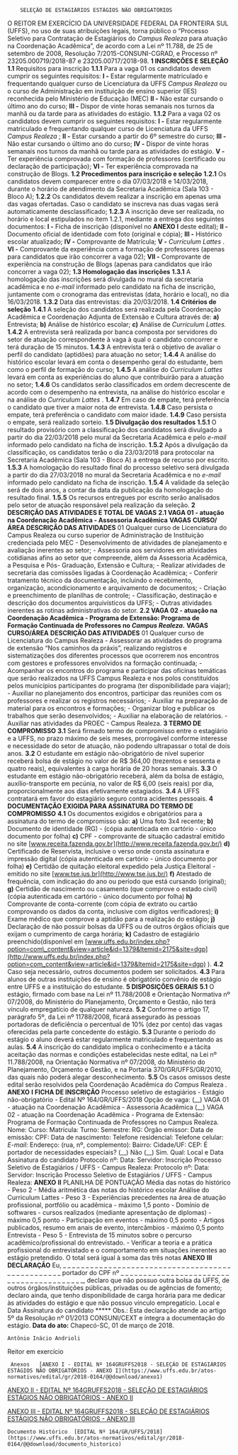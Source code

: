         SELEÇÃO DE ESTAGIÁRIOS ESTÁGIOS NÃO OBRIGATÓRIOS  

 O REITOR EM EXERCÍCIO DA UNIVERSIDADE FEDERAL DA FRONTEIRA SUL (UFFS), no uso de suas atribuições legais, torna público o “Processo Seletivo para Contratação de Estagiários do *Campus Realeza* para atuação na Coordenação Acadêmica”, de acordo com a Lei nº 11.788, de 25 de setembro de 2008, Resolução 7/2015-CONSUNI-CGRAD, e Processo nº 23205.000719/2018-87 e 23205.00717/2018-98.  **1 INSCRIÇÕES E SELEÇÃO**  **1.1** Requisitos para inscrição **1.1.1** Para a vaga 01 os candidatos devem cumprir os seguintes requisitos: **I -** Estar regularmente matriculado e frequentando qualquer curso de Licenciatura da UFFS *Campus Realeza* ou o curso de Administração em instituição de ensino superior (IES) reconhecida pelo Ministério de Educação (MEC) **II -** Não estar cursando o último ano do curso; **III -** Dispor de vinte horas semanais nos turnos da manhã ou da tarde para as atividades do estágio. **1.1.2** Para a vaga 02 os candidatos devem cumprir os seguintes requisitos: **I -** Estar regularmente matriculado e frequentando qualquer curso de Licenciatura da UFFS *Campus Realeza* ; **II -** Estar cursando a partir do 6º semestre do curso; **III -** Não estar cursando o último ano do curso; **IV -** Dispor de vinte horas semanais nos turnos da manhã ou tarde para as atividades do estágio. **V -** Ter experiência comprovada com formação de professores (certificado ou declaração de participação); **VI -** Ter experiência comprovada na construção de Blogs. **1.2 Procedimentos para inscrição e seleção**  **1.2.1** Os candidatos devem comparecer entre o dia 07/03/2018 e 14/03/2018, durante o horário de atendimento da Secretaria Acadêmica (Sala 103 - Bloco A); **1.2.2** Os candidatos devem realizar a inscrição em apenas uma das vagas ofertadas. Caso o candidato se inscreva nas duas vagas será automaticamente desclassificado; **1.2.3** A inscrição deve ser realizada, no horário e local estipulados no item 1.2.1, mediante a entrega dos seguintes documentos: **I -** Ficha de inscrição (disponível no **ANEXO I** deste edital); **II -** Documento oficial de identidade com foto (original e cópia); **III -** Histórico escolar atualizado; **IV -** Comprovante de Matrícula; **V -**  *Curriculum Lattes* . **VI -** Comprovante da experiência com a formação de professores (apenas para candidatos que irão concorrer a vaga 02); **VII -** Comprovante de experiência na construção de Blogs (apenas para candidatos que irão concorrer a vaga 02);   **1.3 Homologação das inscrições**  **1.3.1** A homologação das inscrições será divulgada no mural da secretaria acadêmica e no *e-mail* informado pelo candidato na ficha de inscrição, juntamente com o cronograma das entrevistas (data, horário e local), no dia 16/03/2018. **1.3.2** Data das entrevistas: dia 20/03/2018. **1.4 Critérios de seleção**  **1.4.1** A seleção dos candidatos será realizada pela Coordenação Acadêmica e Coordenação Adjunta de Extensão e Cultura através de: **a)** Entrevista; **b)** Análise de histórico escolar; **c)** Análise de *Curriculum Lattes.*  **1.4.2** A entrevista será realizada por banca composta por servidores do setor de atuação correspondente à vaga à qual o candidato concorrer e terá duração de 15 minutos. **1.4.3** A entrevista terá o objetivo de avaliar o perfil do candidato (aptidões) para atuação no setor; **1.4.4** A análise do histórico escolar levará em conta o desempenho geral do estudante, bem como o perfil de formação do curso; **1.4.5** A análise do *Curriculum Lattes* levará em conta as experiências do aluno que contribuirão para a atuação no setor; **1.4.6** Os candidatos serão classificados em ordem decrescente de acordo com o desempenho na entrevista, na análise do histórico escolar e na análise do *Curriculum Lattes* . **1.4.7** Em caso de empate, terá preferência o candidato que tiver a maior nota de entrevista. **1.4.8** Caso persista o empate, terá preferência o candidato com maior idade. **1.4.9** Caso persista o empate, será realizado sorteio. **1.5 Divulgação dos resultados**  **1.5.1** O resultado provisório com a classificação dos candidatos será divulgado a partir do dia 22/03/2018 pelo mural da Secretaria Acadêmica e pelo *e-mail* informado pelo candidato na ficha de inscrição. **1.5.2** Após a divulgação da classificação, os candidatos terão o dia 23/03/2018 para protocolar na Secretaria Acadêmica (Sala 103 - Bloco A) a entrega de recurso por escrito. **1.5.3** A homologação do resultado final do processo seletivo será divulgada a partir do dia 27/03/2018 no mural da Secretaria Acadêmica e no *e-mail* informado pelo candidato na ficha de inscrição. **1.5.4** A validade da seleção será de dois anos, a contar da data da publicação da homologação do resultado final. **1.5.5** Os recursos entregues por escrito serão analisados pelo setor de atuação responsável pela realização da seleção.   **2 DESCRIÇÃO DAS ATIVIDADES E TOTAL DE VAGAS**  **2.1 VAGA 01 - atuação na Coordenação Acadêmica - Assessoria Acadêmica**      **VAGAS**    **CURSO/ÁREA**    **DESCRIÇÃO DAS ATIVIDADES**      01   Qualquer curso de Licenciatura do Campus Realeza ou curso superior de Administração de Instituição credenciada pelo MEC   - Desenvolvimento de atividades de planejamento e avaliação inerentes ao setor; - Assessoria aos servidores em atividades cotidianas afins ao setor que compreende, além da Assessoria Acadêmica, a Pesquisa e Pós- Graduação, Extensão e Cultura; - Realizar atividades de secretaria das comissões ligadas à Coordenação Acadêmica; - Conferir tratamento técnico da documentação, incluindo o recebimento, organização, acondicionamento e arquivamento de documentos; - Criação e preenchimento de planilhas de controle; - Classificação, destinação e descrição dos documentos arquivísticos da UFFS; - Outras atividades inerentes as rotinas administrativas do setor.     **2.2 VAGA 02 - atuação na Coordenação Acadêmica - Programa de Extensão: Programa de Formação Continuada de Professores no *Campus Realeza.***      **VAGAS**    **CURSO/ÁREA**    **DESCRIÇÃO DAS ATIVIDADES**      01   Qualquer curso de Licenciatura do Campus Realeza   - Assessorar as atividades do programa de extensão “Nos caminhos da práxis”, realizando registros e sistematizações dos diferentes processos que ocorrerem nos encontros com gestores e professores envolvidos na formação continuada; - Acompanhar os encontros do programa e participar das oficinas temáticas que serão realizados na UFFS Campus Realeza e nos polos constituídos pelos municípios participantes do programa (ter disponibilidade para viajar); - Auxiliar no planejamento dos encontros, participar das reuniões com os professores e realizar os registros necessários; - Auxiliar na preparação de material para os encontros e formações; - Organizar blog e publicar os trabalhos que serão desenvolvidos; - Auxiliar na elaboração de relatórios. - Auxiliar nas atividades da PROEC - Campus Realeza.      **3 TERMO DE COMPROMISSO**  **3.1** Será firmado termo de compromisso entre o estagiário e a UFFS, no prazo máximo de seis meses, prorrogável conforme interesse e necessidade do setor de atuação, não podendo ultrapassar o total de dois anos. **3.2** O estudante em estágio não-obrigatório de nível superior receberá bolsa de estágio no valor de R$ 364,00 (trezentos e sessenta e quatro reais), equivalentes à carga horária de 20 horas semanais. **3.3** O estudante em estágio não-obrigatório receberá, além da bolsa de estágio, auxílio-transporte em pecúnia, no valor de R$ 6,00 (seis reais) por dia, proporcionalmente aos dias efetivamente estagiados. **3.4** A UFFS contratará em favor do estagiário seguro contra acidentes pessoais.  **4 DOCUMENTAÇÃO EXIGIDA PARA ASSINATURA DO TERMO DE COMPROMISSO**  **4.1** Os documentos exigidos e obrigatórios para a assinatura do termo de compromisso são: **a)** Uma foto 3x4 recente; **b)** Documento de identidade (RG) - (cópia autenticada em cartório - único documento por folha) **c)** CPF - comprovante de situação cadastral emitido no site [www.receita.fazenda.gov.br](http://www.receita.fazenda.gov.br/)  **d)** Certificado de Reservista, inclusive o verso onde consta assinatura e impressão digital (cópia autenticada em cartório - único documento por folha) **e)** Certidão de quitação eleitoral expedido pela Justiça Eleitoral - emitido no site [www.tse.jus.br](http://www.tse.jus.br/)  **f)** Atestado de frequência, com indicação do ano ou período que está cursando (original); **g)** Certidão de nascimento ou casamento (que comprove o estado civil)(cópia autenticada em cartório - único documento por folha) **h)** Comprovante de conta-corrente (com cópia de extrato ou cartão comprovando os dados da conta, inclusive com dígitos verificadores); **i)** Exame médico que comprove a aptidão para a realização do estágio; **j)** Declaração de não possuir bolsas da UFFS ou de outros órgãos oficiais que exijam o cumprimento de carga horária; **k)** Cadastro de estagiário preenchido(disponível em [www.uffs.edu.br/index.php?option=com\_content&view=article&id=1379&Itemid=2175&site=dgp](http://www.uffs.edu.br/index.php?option=com_content&view=article&id=1379&Itemid=2175&site=dgp)  ). **4.2** Caso seja necessário, outros documentos podem ser solicitados. **4.3** Para alunos de outras instituições de ensino é obrigatório convênio de estágio entre UFFS e a instituição do estudante.  **5 DISPOSIÇÕES GERAIS**  **5.1** O estágio, firmado com base na Lei nº 11.788/2008 e Orientação Normativa nº 07/2008, do Ministério do Planejamento, Orçamento e Gestão, não terá vínculo empregatício de qualquer natureza. **5.2** Conforme o artigo 17, parágrafo 5º, da Lei nº 11788/2008, ficará assegurado às pessoas portadoras de deficiência o percentual de 10% (dez por cento) das vagas oferecidas pela parte concedente do estágio. **5.3** Durante o período do estágio o aluno deverá estar regularmente matriculado e frequentando as aulas. **5.4** A inscrição do candidato implica o conhecimento e a tácita aceitação das normas e condições estabelecidas neste edital, na Lei nº 11.788/2008, na Orientação Normativa nº 07/2008, do Ministério do Planejamento, Orçamento e Gestão, e na Portaria 370/GR/UFFS/GR/2010, das quais não poderá alegar desconhecimento. **5.5** Os casos omissos deste edital serão resolvidos pela Coordenação Acadêmica do *Campus* Realeza *.*    **ANEXO**  **I**   **FICHA DE INSCRIÇÃO**        Processo seletivo de estagiários - Estágio não-obrigatório - Edital Nº 164/GR/UFFS/2018     Opção de vaga: (\_\_) VAGA 01 - atuação na Coordenação Acadêmica - Assessoria Acadêmica (\_\_) VAGA 02 - atuação na Coordenação Acadêmica - Programa de Extensão: Programa de Formação Continuada de Professores no Campus Realeza.     Nome:     Curso:     Matrícula:   Turno:   Semestre:     RG:   Órgão emissor:   Data de emissão:     CPF:   Data de nascimento:     Telefone residencial:   Telefone celular:     *E-mail:*      Endereço: (rua, nº, complemento):     Bairro:   Cidade/UF:   CEP:     É portador de necessidades especiais? (\_\_) Não (\_\_) Sim. Qual:         Local e Data   Assinatura do candidato                     Protocolo nº:   Data:   Servidor:     Inscrição Processo Seletivo de Estagiários / UFFS - Campus Realeza:           Protocolo nº:   Data:   Servidor:     Inscrição Processo Seletivo de Estagiários / UFFS - Campus Realeza:      **ANEXO**  **II**   PLANILHA DE PONTUAÇÃO      Média das notas do histórico - Peso 2 - Média aritmética das notas do histórico escolar     Análise do Curriculum Lattes - Peso 3 - Experiências precedentes na área de atuação profissional, portfólio ou acadêmica - máximo 1,5 ponto - Domínio de softwares - cursos realizados (mediante apresentação de diplomas) - máximo 0,5 ponto - Participação em eventos - máximo 0,5 ponto - Artigos publicados, resumo em anais de evento, intercâmbios - máximo 0,5 ponto     Entrevista - Peso 5 - Entrevista de 15 minutos sobre o percurso acadêmico/profissional do entrevistado. - Verificar a teoria e a prática profissional do entrevistado e o comportamento em situações inerentes ao estágio pretendido.     O total será igual à soma das três notas      **ANEXO**  **III**   **DECLARAÇÃO**   Eu, \_ \_ \_ \_ \_ \_ \_ \_ \_ \_ \_ \_ \_ \_ \_ \_ \_ \_ \_ \_ \_ \_ \_ \_ \_ \_ \_ \_ \_ \_ \_ \_ \_ \_ \_ \_ \_ \_ \_ \_ \_ \_ \_ \_ \_ \_ \_ \_ \_ portador do CPF nº \_ \_ \_ \_ \_ \_ \_ \_ \_ \_ \_ \_ \_ \_ \_ \_ \_ \_ \_ \_ \_ \_ \_ \_ \_ \_ \_ \_ \_ \_ \_ \_ \_ \_ \_ \_ \_ \_ \_ \_ \_, declaro que não possuo outra bolsa da UFFS, de outros órgãos/instituições públicas, privadas ou de agências de fomento; declaro ainda, que tenho disponibilidade de carga horária para me dedicar às atividades do estágio e que não possuo vínculo empregatício.   Local e Data   Assinatura do candidato   ***** Obs.: Esta declaração atende ao artigo 5º da Resolução nº 01/2013 CONSUNI/CEXT e íntegra a documentação do estágio.    **Data do ato:** Chapecó-SC, 01 de março de 2018.   
 

    Antônio Inácio Andrioli   
 Reitor em exercício 

     Anexos   [ANEXO I - EDITAL Nº 164GRUFFS2018 - SELEÇÃO DE ESTAGIÁRIOS ESTÁGIOS NÃO OBRIGATÓRIOS - ANEXO I](https://www.uffs.edu.br/atos-normativos/edital/gr/2018-0164/@@download/anexo1)  

   [ANEXO II - EDITAL Nº 164GRUFFS2018 - SELEÇÃO DE ESTAGIÁRIOS ESTÁGIOS NÃO OBRIGATÓRIOS - ANEXO II](https://www.uffs.edu.br/atos-normativos/edital/gr/2018-0164/@@download/anexo2)  

   [ANEXO III - EDITAL Nº 164GRUFFS2018 - SELEÇÃO DE ESTAGIÁRIOS ESTÁGIOS NÃO OBRIGATÓRIOS - ANEXO III](https://www.uffs.edu.br/atos-normativos/edital/gr/2018-0164/@@download/anexo3)  

    Documento Histórico  [EDITAL Nº 164/GR/UFFS/2018](https://www.uffs.edu.br/atos-normativos/edital/gr/2018-0164/@@download/documento_historico)     
      